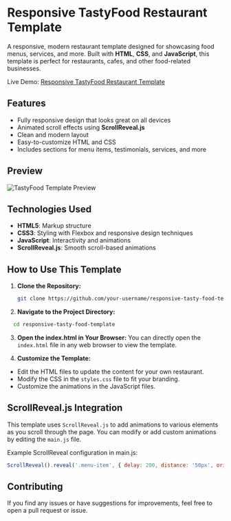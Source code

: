 # Responsive TastyFood Restaurant Template

A responsive, modern restaurant template designed for showcasing food menus, services, and more. Built with **HTML**, **CSS**, and **JavaScript**, this template is perfect for restaurants, cafes, and other food-related businesses.

Live Demo: [Responsive TastyFood Restaurant Template](https://responsive-tasty-food-template.vercel.app/)

## Features

- Fully responsive design that looks great on all devices
- Animated scroll effects using **ScrollReveal.js**
- Clean and modern layout
- Easy-to-customize HTML and CSS
- Includes sections for menu items, testimonials, services, and more

## Preview

![TastyFood Template Preview](https://responsive-tasty-food-template.vercel.app/img/cover.png)

## Technologies Used

- **HTML5**: Markup structure
- **CSS3**: Styling with Flexbox and responsive design techniques
- **JavaScript**: Interactivity and animations
- **ScrollReveal.js**: Smooth scroll-based animations

## How to Use This Template

1. **Clone the Repository:**
   ```bash
   git clone https://github.com/your-username/responsive-tasty-food-template.git
   ```
2. **Navigate to the Project Directory:**
  ```bash
    cd responsive-tasty-food-template
  ```
3. **Open the index.html in Your Browser:**
You can directly open the `index.html` file in any web browser to view the template.

4. **Customize the Template:**
 - Edit the HTML files to update the content for your own restaurant.
 - Modify the CSS in the `styles.css` file to fit your branding.
 - Customize the animations in the JavaScript files.

## ScrollReveal.js Integration
This template uses `ScrollReveal.js` to add animations to various elements as you scroll through the page. You can modify or add custom animations by editing the `main.js` file.

Example ScrollReveal configuration in main.js:
```javascript
ScrollReveal().reveal('.menu-item', { delay: 200, distance: '50px', origin: 'bottom' });
```
## Contributing
If you find any issues or have suggestions for improvements, feel free to open a pull request or issue.
